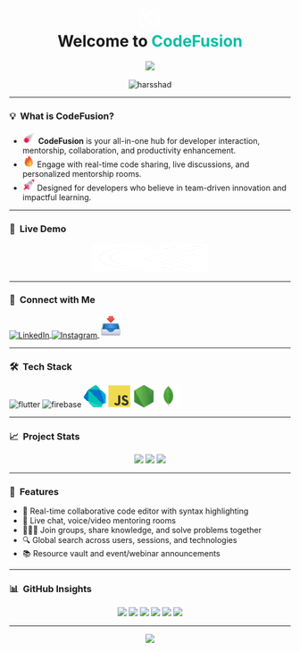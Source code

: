 <h1 align="center">
  <img src="assets/images/logo.png" width="36px" /><br>
  Welcome to <span style="color:#00BFA6;">CodeFusion</span>
</h1>

<p align="center">
  <img src="https://readme-typing-svg.herokuapp.com/?lines=Your%20Ultimate%20Developer%20Collaboration%20Platform%20🚀;Real-time%20Code%20Sharing%20🧠;Live%20Mentorship%20and%20Learning%20🌐;Elevate%20Team%20Coding%20Experience%20🔥&center=true&width=650&height=45&color=00BFA6&vCenter=true&size=22">
</p>

<p align="center">
  <img src="https://komarev.com/ghpvc/?username=harsshad&label=Project%20Views&color=0e75b6&style=flat" alt="harsshad" />
</p>

---

### 💡 &nbsp;What is CodeFusion?

<ul>
  <li><img src="assets/icons/Comet.png" width="24px"> <strong>CodeFusion</strong> is your all-in-one hub for developer interaction, mentorship, collaboration, and productivity enhancement.</li>
  <li><img src="assets/icons/Fire.png" width="22px"> Engage with real-time code sharing, live discussions, and personalized mentorship rooms.</li>
  <li><img src="assets/icons/Rocket.png" width="22px"> Designed for developers who believe in team-driven innovation and impactful learning.</li>
</ul>

---

### 🚀 &nbsp;Live Demo

<p align="center">
  <a href="https://codefusion-f6d69.web.app/" target="_blank">
    <img src="assets/images/logo.png" height="50" width="210" alt="Launch CodeFusion" />
  </a>
</p>

---

### 🔗 &nbsp;Connect with Me

<p align="left">
  <a href="https://linkedin.com/in/harsshad-sivsharan003" target="blank">
    <img align="center" src="https://raw.githubusercontent.com/rahuldkjain/github-profile-readme-generator/master/src/images/icons/Social/linked-in-alt.svg" alt="LinkedIn" height="30" width="40" />
  </a>
  <a href="https://instagram.com/the_hashborg011_" target="blank">
    <img align="center" src="https://raw.githubusercontent.com/rahuldkjain/github-profile-readme-generator/master/src/images/icons/Social/instagram.svg" alt="Instagram" height="30" width="40" />
  </a>
  <a href="mailto:hexadron003@gmail.com">
    <img src="assets/icons/Inbox Tray.webp" width="40px">
  </a>
</p>

---

### 🛠️ &nbsp;Tech Stack

<p align="left">
  <img src="https://www.vectorlogo.zone/logos/flutterio/flutterio-icon.svg" alt="flutter" width="40" height="40"/>
  <img src="https://www.vectorlogo.zone/logos/firebase/firebase-icon.svg" alt="firebase" width="40" height="40"/>
  <img src="https://raw.githubusercontent.com/devicons/devicon/master/icons/dart/dart-original.svg" alt="dart" width="40" height="40"/>
  <img src="https://raw.githubusercontent.com/devicons/devicon/master/icons/javascript/javascript-original.svg" alt="js" width="40" height="40"/>
  <img src="https://raw.githubusercontent.com/devicons/devicon/master/icons/nodejs/nodejs-original.svg" alt="nodejs" width="40" height="40"/>
  <img src="https://raw.githubusercontent.com/devicons/devicon/master/icons/mongodb/mongodb-original.svg" alt="mongodb" width="40" height="40"/>
</p>

---

### 📈 &nbsp;Project Stats

<p align="center">
  <img src="https://img.shields.io/github/license/harsshad/CodeFusion?style=flat-square" />
  <img src="https://img.shields.io/github/stars/harsshad/CodeFusion?style=social" />
  <img src="https://img.shields.io/github/forks/harsshad/CodeFusion?style=social" />
</p>

---

### 🧠 &nbsp;Features

- 🔄 Real-time collaborative code editor with syntax highlighting  
- 💬 Live chat, voice/video mentoring rooms  
- 🧑‍🤝‍🧑 Join groups, share knowledge, and solve problems together  
- 🔍 Global search across users, sessions, and technologies  
- 📚 Resource vault and event/webinar announcements

---

### 📊 &nbsp;GitHub Insights

<div align="center">
  <img src="http://github-profile-summary-cards.vercel.app/api/cards/profile-details?username=harsshad&theme=tokyonight" />
  <img src="http://github-profile-summary-cards.vercel.app/api/cards/stats?username=harsshad&theme=tokyonight" />
  <img src="http://github-profile-summary-cards.vercel.app/api/cards/productive-time?username=harsshad&theme=tokyonight&utcOffset=+5.5" />
  <img src="https://github-readme-stats.vercel.app/api/top-langs?username=harsshad&show_icons=true&locale=en&layout=compact&theme=tokyonight" />
  <img src="https://github-readme-stats.vercel.app/api?username=harsshad&show_icons=true&locale=en&theme=tokyonight" />
  <img src="https://github-readme-streak-stats.herokuapp.com/?user=harsshad&theme=tokyonight" />
</div>

---

<p align="center">
  <img src="https://capsule-render.vercel.app/api?type=waving&color=gradient&height=100&section=footer"/>
</p>
